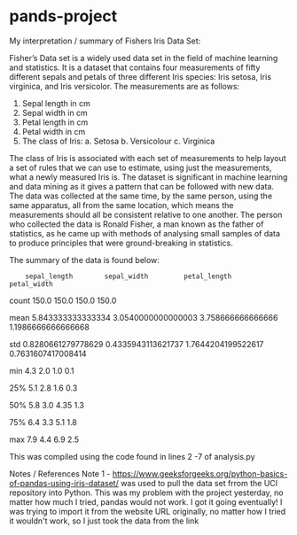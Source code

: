 # pands-project
My interpretation / summary of Fishers Iris Data Set:

Fisher’s Data set is a widely used data set in the field of machine learning and statistics. It is a dataset that contains four measurements of fifty different sepals and petals of three different Iris species: Iris setosa, Iris virginica, and Iris versicolor. The measurements are as follows:
1.	Sepal length in cm
2.	Sepal width in cm
3.	Petal length in cm
4.	Petal width in cm
5.	The class of Iris:
    a.	Setosa
    b.	Versicolour
    c.	Virginica

The class of Iris is associated with each set of measurements to help layout a set of rules that we can use to estimate, using just the measurements, what a newly measured Iris is.
The dataset is significant in machine learning and data mining as it gives a pattern that can be followed with new data.
The data was collected at the same time, by the same person, using the same apparatus, all from the same location, which means the measurements should all be consistent relative to one another. The person who collected the data is Ronald Fisher, a man known as the father of statistics, as he came up with methods of analysing small samples of data to produce principles that were ground-breaking in statistics.

The summary of the data is found below:

	    sepal_length	    sepal_width	        petal_length	    petal_width
count	150.0		        150.0	        	150.0	           	150.0

mean	    5.843333333333334	3.0540000000000003	3.758666666666666	1.1986666666666668

std	    0.8280661279778629	0.4335943113621737	1.7644204199522617	0.7631607417008414

min	    4.3		            2.0		            1.0		            0.1

25%     	5.1		        2.8		            1.6		            0.3

50%	    5.8		            3.0		            4.35		    1.3

75%	    6.4		            3.3		            5.1		            1.8

max	    7.9		            4.4		            6.9		            2.5

This was compiled using the code found in lines 2 -7 of analysis.py

Notes / References
Note 1 - https://www.geeksforgeeks.org/python-basics-of-pandas-using-iris-dataset/ was used to pull the data set frrom the UCI repository into Python. This was my problem with the project yesterday, no matter how much I tried, pandas would not work. I got it going eventually! I was trying to import it from the website URL originally, no matter how I tried it wouldn't work, so I just took the data from the link

